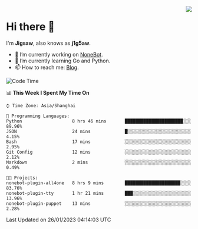 <a href="#">
  <img align="right" src="https://github-readme-stats.vercel.app/api?username=j1g5awi&count_private=true&show_icons=true&title_color=80070B&text_color=B3B3B3&bg_color=212121&icon_color=80070B" />
</a>

# Hi there 👋

I'm **Jigsaw**, also knows as **j1g5aw**.

- 🔭 I’m currently working on [NoneBot](https://github.com/nonebot).
- 🌱 I’m currently learning Go and Python.
- 📫 How to reach me: [Blog](https://blog.maddestroyer.xyz/).

<!--START_SECTION:waka-->
![Code Time](http://img.shields.io/badge/Code%20Time-998%20hrs%2042%20mins-blue)

📊 **This Week I Spent My Time On** 

```text
⌚︎ Time Zone: Asia/Shanghai

💬 Programming Languages: 
Python                   8 hrs 46 mins       ██████████████████████░░░   89.96% 
JSON                     24 mins             █░░░░░░░░░░░░░░░░░░░░░░░░   4.15% 
Bash                     17 mins             ░░░░░░░░░░░░░░░░░░░░░░░░░   2.95% 
Git Config               12 mins             ░░░░░░░░░░░░░░░░░░░░░░░░░   2.12% 
Markdown                 2 mins              ░░░░░░░░░░░░░░░░░░░░░░░░░   0.49%

🐱‍💻 Projects: 
nonebot-plugin-all4one   8 hrs 9 mins        █████████████████████░░░░   83.76% 
nonebot-plugin-tty       1 hr 21 mins        ███░░░░░░░░░░░░░░░░░░░░░░   13.96% 
nonebot-plugin-puppet    13 mins             ░░░░░░░░░░░░░░░░░░░░░░░░░   2.28%

```


 Last Updated on 26/01/2023 04:14:03 UTC
<!--END_SECTION:waka-->
